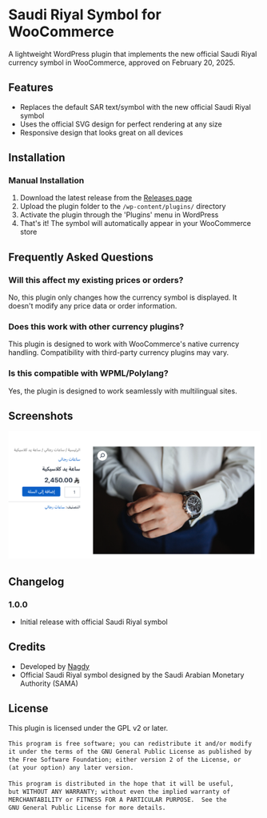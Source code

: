 # Saudi Riyal Symbol for WooCommerce

A lightweight WordPress plugin that implements the new official Saudi Riyal currency symbol in WooCommerce, approved on February 20, 2025.

## Features

- Replaces the default SAR text/symbol with the new official Saudi Riyal symbol
- Uses the official SVG design for perfect rendering at any size
- Responsive design that looks great on all devices

## Installation

### Manual Installation

1. Download the latest release from the [Releases page](https://github.com/amElnagdy/saudi-riyal-symbol/releases)
2. Upload the plugin folder to the `/wp-content/plugins/` directory
3. Activate the plugin through the 'Plugins' menu in WordPress
4. That's it! The symbol will automatically appear in your WooCommerce store

## Frequently Asked Questions

### Will this affect my existing prices or orders?

No, this plugin only changes how the currency symbol is displayed. It doesn't modify any price data or order information.

### Does this work with other currency plugins?

This plugin is designed to work with WooCommerce's native currency handling. Compatibility with third-party currency plugins may vary.

### Is this compatible with WPML/Polylang?

Yes, the plugin is designed to work seamlessly with multilingual sites.

## Screenshots

![Saudi Riyal Symbol Example](assets/screenshot-1.png)

## Changelog

### 1.0.0
* Initial release with official Saudi Riyal symbol

## Credits

* Developed by [Nagdy](https://nagdy.me)
* Official Saudi Riyal symbol designed by the Saudi Arabian Monetary Authority (SAMA)

## License

This plugin is licensed under the GPL v2 or later.

```
This program is free software; you can redistribute it and/or modify
it under the terms of the GNU General Public License as published by
the Free Software Foundation; either version 2 of the License, or
(at your option) any later version.

This program is distributed in the hope that it will be useful,
but WITHOUT ANY WARRANTY; without even the implied warranty of
MERCHANTABILITY or FITNESS FOR A PARTICULAR PURPOSE.  See the
GNU General Public License for more details.
```